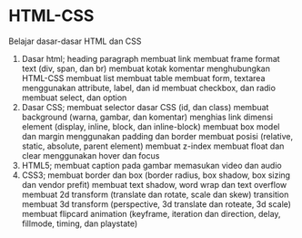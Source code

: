 # HTML-CSS
Belajar dasar-dasar HTML dan CSS
1. Dasar html;
             heading paragraph
             membuat link
             membuat frame
             format text (div, span, dan br)
             membuat kotak komentar
             menghubungkan HTML-CSS
             membuat list
             membuat table
             membuat form, textarea
             menggunakan attribute, label, dan id
             membuat checkbox, dan radio
             membuat select, dan option
2. Dasar CSS;
             membuat selector dasar CSS (id, dan class)
             membuat background (warna, gambar, dan komentar)
             menghias link
             dimensi element (display, inline, block, dan inline-block)
             membuat box model dan margin
             menggunakan padding dan border
             membuat posisi (relative, static, absolute, parent element)
             membuat z-index
             membuat float dan clear
             menggunakan hover dan focus
3. HTML5;
             membuat caption pada gambar
             memasukan video dan audio
4. CSS3;
             membuat border dan box (border radius, box shadow, box sizing dan vendor prefit)
             membuat text shadow, word wrap dan text overflow
             membuat 2d transform (translate dan rotate, scale dan skew)
             transition
             membuat 3d transform (perspective, 3d translate dan roteate, 3d scale)
             membuat flipcard
             animation (keyframe, iteration dan direction, delay, fillmode, timing, dan playstate)
